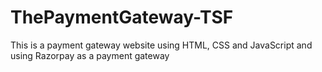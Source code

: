 # ThePaymentGateway-TSF
This is a payment gateway website using HTML, CSS and JavaScript and using Razorpay as a payment gateway
